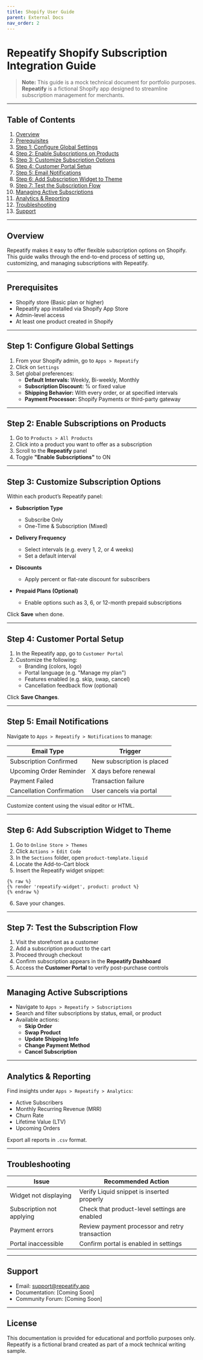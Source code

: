 ```yaml
---
title: Shopify User Guide
parent: External Docs
nav_order: 2
---
```


# Repeatify Shopify Subscription Integration Guide

> **Note:** This guide is a mock technical document for portfolio purposes. **Repeatify** is a fictional Shopify app designed to streamline subscription management for merchants.

---

## Table of Contents
1. [Overview](#overview)
2. [Prerequisites](#prerequisites)
3. [Step 1: Configure Global Settings](#step-1-configure-global-settings)
4. [Step 2: Enable Subscriptions on Products](#step-2-enable-subscriptions-on-products)
5. [Step 3: Customize Subscription Options](#step-3-customize-subscription-options)
6. [Step 4: Customer Portal Setup](#step-4-customer-portal-setup)
7. [Step 5: Email Notifications](#step-5-email-notifications)
8. [Step 6: Add Subscription Widget to Theme](#step-6-add-subscription-widget-to-theme)
9. [Step 7: Test the Subscription Flow](#step-7-test-the-subscription-flow)
10. [Managing Active Subscriptions](#managing-active-subscriptions)
11. [Analytics & Reporting](#analytics--reporting)
12. [Troubleshooting](#troubleshooting)
13. [Support](#support)

---

## Overview
Repeatify makes it easy to offer flexible subscription options on Shopify. This guide walks through the end-to-end process of setting up, customizing, and managing subscriptions with Repeatify.

---

## Prerequisites
- Shopify store (Basic plan or higher)
- Repeatify app installed via Shopify App Store
- Admin-level access
- At least one product created in Shopify

---

## Step 1: Configure Global Settings
1. From your Shopify admin, go to `Apps > Repeatify`
2. Click on `Settings`
3. Set global preferences:
   - **Default Intervals:** Weekly, Bi-weekly, Monthly
   - **Subscription Discount:** % or fixed value
   - **Shipping Behavior:** With every order, or at specified intervals
   - **Payment Processor:** Shopify Payments or third-party gateway

---

## Step 2: Enable Subscriptions on Products
1. Go to `Products > All Products`
2. Click into a product you want to offer as a subscription
3. Scroll to the **Repeatify** panel
4. Toggle **"Enable Subscriptions"** to ON

---

## Step 3: Customize Subscription Options
Within each product’s Repeatify panel:

- **Subscription Type**
  - Subscribe Only
  - One-Time & Subscription (Mixed)

- **Delivery Frequency**
  - Select intervals (e.g. every 1, 2, or 4 weeks)
  - Set a default interval

- **Discounts**
  - Apply percent or flat-rate discount for subscribers

- **Prepaid Plans (Optional)**
  - Enable options such as 3, 6, or 12-month prepaid subscriptions

Click **Save** when done.

---

## Step 4: Customer Portal Setup
1. In the Repeatify app, go to `Customer Portal`
2. Customize the following:
   - Branding (colors, logo)
   - Portal language (e.g. "Manage my plan")
   - Features enabled (e.g. skip, swap, cancel)
   - Cancellation feedback flow (optional)

Click **Save Changes**.

---

## Step 5: Email Notifications
Navigate to `Apps > Repeatify > Notifications` to manage:

| Email Type               | Trigger                          |
|--------------------------|----------------------------------|
| Subscription Confirmed   | New subscription is placed       |
| Upcoming Order Reminder  | X days before renewal            |
| Payment Failed           | Transaction failure              |
| Cancellation Confirmation| User cancels via portal          |

Customize content using the visual editor or HTML.

---

## Step 6: Add Subscription Widget to Theme
1. Go to `Online Store > Themes`
2. Click `Actions > Edit Code`
3. In the `Sections` folder, open `product-template.liquid`
4. Locate the Add-to-Cart block
5. Insert the Repeatify widget snippet:

```liquid
{% raw %}
{% render 'repeatify-widget', product: product %}
{% endraw %}
```

6. Save your changes.

---

## Step 7: Test the Subscription Flow
1. Visit the storefront as a customer
2. Add a subscription product to the cart
3. Proceed through checkout
4. Confirm subscription appears in the **Repeatify Dashboard**
5. Access the **Customer Portal** to verify post-purchase controls

---

## Managing Active Subscriptions
- Navigate to `Apps > Repeatify > Subscriptions`
- Search and filter subscriptions by status, email, or product
- Available actions:
  - **Skip Order**
  - **Swap Product**
  - **Update Shipping Info**
  - **Change Payment Method**
  - **Cancel Subscription**

---

## Analytics & Reporting
Find insights under `Apps > Repeatify > Analytics`:

- Active Subscribers
- Monthly Recurring Revenue (MRR)
- Churn Rate
- Lifetime Value (LTV)
- Upcoming Orders

Export all reports in `.csv` format.

---

## Troubleshooting

| Issue                          | Recommended Action                                       |
|-------------------------------|----------------------------------------------------------|
| Widget not displaying         | Verify Liquid snippet is inserted properly              |
| Subscription not applying     | Check that product-level settings are enabled            |
| Payment errors                | Review payment processor and retry transaction           |
| Portal inaccessible           | Confirm portal is enabled in settings                    |

---

## Support
- Email: support@repeatify.app
- Documentation: [Coming Soon]
- Community Forum: [Coming Soon]

---

## License
This documentation is provided for educational and portfolio purposes only. Repeatify is a fictional brand created as part of a mock technical writing sample.



